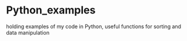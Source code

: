 # Python_examples
holding examples of my code in Python, useful functions for sorting and data manipulation
